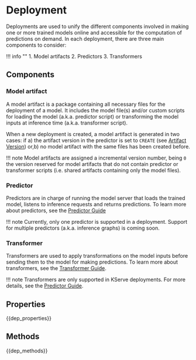 # Deployment

Deployments are used to unify the different components involved in making one or more trained models online and accessible for the computation of predictions on demand. In each deployment, there are three main components to consider:

!!! info ""
    1. Model artifacts
    2. Predictors
    3. Transformers

## Components

### Model artifact

A model artifact is a package containing all necessary files for the deployment of a model. It includes the model file(s) and/or custom scripts for loading the model (a.k.a. predictor script) or transforming the model inputs at inference time (a.k.a. transformer script).

When a new deployment is created, a model artifact is generated in two cases: if a) the artifact version in the predictor is set to `CREATE` (see [Artifact Version](../predictor_api/#artifact_version)) or,b) no model artifact with the same files has been created before.

!!! note
    Model artifacts are assigned a incremental version number, being `0` the version reserved for model artifacts that do not contain predictor or transformer scripts (i.e. shared artifacts containing only the model files).

### Predictor

Predictors are in charge of running the model server that loads the trained model, listens to inference requests and returns predictions. To learn more about predictors, see the [Predictor Guide](predictor.md)

!!! note
    Currently, only one predictor is supported in a deployment. Support for multiple predictors (a.k.a. inference graphs) is coming soon.

### Transformer

Transformers are used to apply transformations on the model inputs before sending them to the model for making predictions. To learn more about transformers, see the [Transformer Guide](transformer.md).

!!! note
    Transformers are only supported in KServe deployments. For more details, see the [Predictor Guide](predictor.md).

## Properties

{{dep_properties}}

## Methods

{{dep_methods}}
